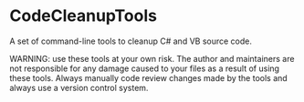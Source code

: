 # CodeCleanupTools
A set of command-line tools to cleanup C# and VB source code.

WARNING: use these tools at your own risk. The author and maintainers are not responsible for any damage caused to your files as a result of using these tools. Always manually code review changes made by the tools and always use a version control system.
